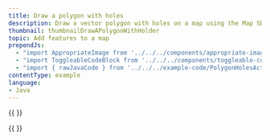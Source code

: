 ```yaml
---
title: Draw a polygon with holes
description: Draw a vector polygon with holes on a map using the Map SDK.
thumbnail: thumbnailDrawAPolygonWithHolder
topic: Add features to a map
prependJs:
  - "import AppropriateImage from '../../../components/appropriate-image'"
  - "import ToggleableCodeBlock from '../../../components/toggleable-code-block'"
  - "import { rawJavaCode } from '../../../example-code/PolygonHolesActivity.js'"
contentType: example
language:
- Java
---
```


{{
  <AppropriateImage imageId="exampleDrawAPolygonWithHoles" />
}}

<!-- Any notes about this example would go here.  -->

{{
  <ToggleableCodeBlock
    java={rawJavaCode}
  />
}}
